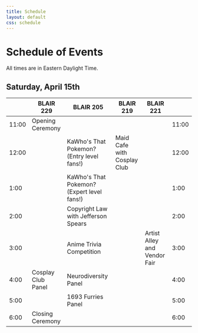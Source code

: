 ```yaml
---
title: Schedule
layout: default
css: schedule
---
```


<!-- Thanks for the HTML export google sheets! -->

# Schedule of Events

All times are in Eastern Daylight Time.

## Saturday, April 15th
<div class="ritz grid-container" dir="ltr" markdown="0">
    <table class="waffle" cellspacing="0" cellpadding="0">
        <thead>
            <tr>
                <th class="row-header freezebar-origin-ltr"></th>
                <th class = "column-headers-background">BLAIR 229</th>
                <th class="column-headers-background">BLAIR 205</th>
                <th class="column-headers-background">BLAIR 219</th>
                <th class="column-headers-background">BLAIR 221</th>
                <th class="row-header freezebar-origin-ltr"></th>
            </tr>
        </thead>
        <tbody>
            <tr>
                <td class="time">11:00</td>
                <td class="blue">Opening Ceremony</td>
                <td></td>
                <td></td>
                <td></td>
                <td class="time">11:00</td>
            </tr>
            <tr>
                <td class="time">12:00</td>
                <td></td>
                <td class = "yellow">KaWho's That Pokemon? (Entry level fans!)</td>
                <td class="yellow">Maid Cafe with Cosplay Club</td>
                <td></td>
                <td class="time">12:00</td>
            </tr>
            <tr>
                <td class="time">1:00</td>
                <td></td>
                <td class = "yellow">KaWho's That Pokemon? (Expert level fans!)</td>
                <td class="yellow"></td>
                <td></td>
                <td class="time">1:00</td>
            </tr>
            <tr>
                <td class="time">2:00</td>
                <td></td>
                <td class = "blue">Copyright Law with Jefferson Spears</td>
                <td class="yellow"></td>
                <td></td>
                <td class="time">2:00</td>
            </tr>
            <tr>
                <td class="time">3:00</td>
                <td></td>
                <td class="yellow">Anime Trivia Competition</td>
                <td></td>
                <td class="blue">Artist Alley and Vendor Fair</td>
                <td class="time">3:00</td>
            </tr>
            <tr>
                <td class="time">4:00</td>
                <td class = "yellow">Cosplay Club Panel</td>
                <td class = "blue">Neurodiversity Panel</td>
                <td></td>
                <td class="blue"></td>
                <td class="time">4:00</td>
            </tr>
            <tr>
                <td class="time">5:00</td>
                <td></td>
                <td class = "yellow">1693 Furries Panel</td>
                <td></td>
                <td class="blue"></td>
                <td class="time">5:00</td>
            </tr>
            <tr>
                <td class="time">6:00</td>
                <td class="blue">Closing Ceremony</td>
                <td></td>
                <td></td>
                <td></td>
                <td class="time">6:00</td>
            </tr>
        </tbody>
    </table>
</div>

<!--# Coming Soon! -->
